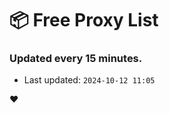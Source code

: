 # :package: Free Proxy List
### Updated every 15 minutes.

- Last updated: `2024-10-12 11:05`

:heart:
